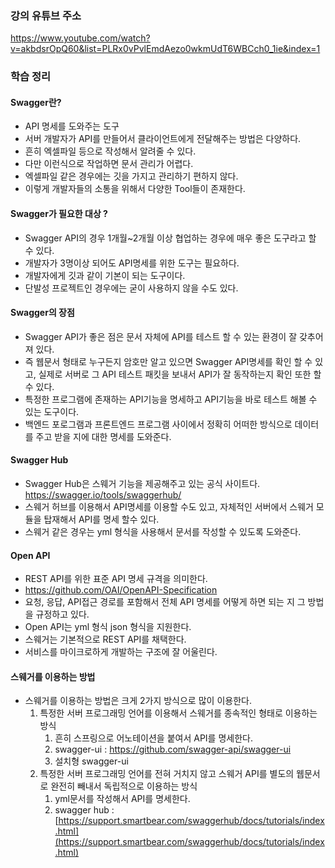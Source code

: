 
### 강의 유튜브 주소
https://www.youtube.com/watch?v=akbdsrOpQ60&list=PLRx0vPvlEmdAezo0wkmUdT6WBCch0_1ie&index=1

### 학습 정리

#### Swagger란?
- API 명세를 도와주는 도구
- 서버 개발자가 API를 만들어서 클라이언트에게 전달해주는 방법은 다양하다.
- 흔히 엑셀파일 등으로 작성해서 알려줄 수 있다.
- 다만 이런식으로 작업하면 문서 관리가 어렵다.
- 엑셀파일 같은 경우에는 깃을 가지고 관리하기 편하지 않다.
- 이렇게 개발자들의 소통을 위해서 다양한 Tool들이 존재한다.

#### Swagger가 필요한 대상 ?
- Swagger API의 경우 1개월~2개월 이상 협업하는 경우에 매우 좋은 도구라고 할 수 있다.
- 개발자가 3명이상 되어도 API명세를 위한 도구는 필요하다.
- 개발자에게 깃과 같이 기본이 되는 도구이다.
- 단발성 프로젝트인 경우에는 굳이 사용하지 않을 수도 있다.

#### Swagger의 장점
- Swagger API가 좋은 점은 문서 자체에 API를 테스트 할 수 있는 환경이 잘 갖추어져 있다.
- 즉 웹문서 형태로 누구든지 암호만 알고 있으면 Swagger API명세를 확인 할 수 있고, 실제로 서버로 그 API 테스트 패킷을 보내서 API가 잘 동작하는지 확인 또한 할 수 있다.
- 특정한 프로그램에 존재하는 API기능을 명세하고 API기능을 바로 테스트 해볼 수 있는 도구이다.
- 백엔드 포로그램과 프론트엔드 프로그램 사이에서 정확히 어떠한 방식으로 데이터를 주고 받을 지에 대한 명세를 도와준다.

#### Swagger Hub
- Swagger Hub은 스웨거 기능을 제공해주고 있는 공식 사이트다. https://swagger.io/tools/swaggerhub/
- 스웨거 허브를 이용해서 API명세를 이용할 수도 있고, 자체적인 서버에서 스웨거 모듈을 탑재해서 API를 명세 할수 있다.
- 스웨거 같은 경우는 yml 형식을 사용해서 문서를 작성할 수 있도록 도와준다.

#### Open API
- REST API를 위한 표준 API 명세 규격을 의미한다.
- https://github.com/OAI/OpenAPI-Specification
- 요청, 응답, API접근 경로를 포함해서 전체 API 명세를 어떻게 하면 되는 지 그 방법을 규정하고 있다.
- Open API는 yml 형식 json 형식을 지원한다.
- 스웨거는 기본적으로 REST API를 채택한다.
- 서비스를 마이크로하게 개발하는 구조에 잘 어울린다.

#### 스웨거를 이용하는 방법
- 스웨거를 이용하는 방법은 크게 2가지 방식으로 많이 이용한다.
    1. 특정한 서버 프로그래밍 언어를 이용해서 스웨거를 종속적인 형태로 이용하는 방식
        1. 흔히 스프링으로 어노테이션을 붙여서 API를 명세한다.
        2. swagger-ui : https://github.com/swagger-api/swagger-ui
        3. 설치형 swagger-ui
    2. 특정한 서버 프로그래밍 언어를 전혀 거치지 않고 스웨거 API를 별도의 웹문서로 완전히 빼내서 독립적으로 이용하는 방식
        1. yml문서를 작성해서 API를 명세한다.
        2. swagger hub : [https://support.smartbear.com/swaggerhub/docs/tutorials/index.html](https://support.smartbear.com/swaggerhub/docs/tutorials/index.html)

